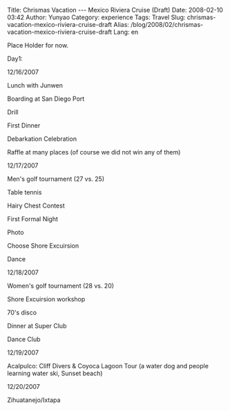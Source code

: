 Title: Chrismas Vacation --- Mexico Riviera Cruise (Draft)
Date: 2008-02-10 03:42
Author: Yunyao
Category: experience
Tags: Travel
Slug: chrismas-vacation-mexico-riviera-cruise-draft
Alias: /blog/2008/02/chrismas-vacation-mexico-riviera-cruise-draft
Lang: en

Place Holder for now.

Day1:

12/16/2007

Lunch with Junwen

Boarding at San Diego Port

Drill

First Dinner

Debarkation Celebration

Raffle at many places (of course we did not win any of them)

12/17/2007

Men's golf tournament (27 vs. 25)

Table tennis

Hairy Chest Contest

First Formal Night

Photo

Choose Shore Excuirsion

Dance

12/18/2007

Women's golf tournament (28 vs. 20)

Shore Excuirsion workshop

70's disco

Dinner at Super Club

Dance Club

12/19/2007

Acalpulco: Cliff Divers & Coyoca Lagoon Tour (a water dog and people learning water ski, Sunset beach)

12/20/2007

Zihuatanejo/Ixtapa

 
